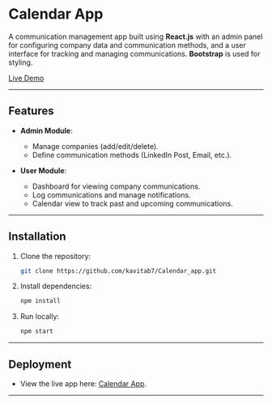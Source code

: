 # Calendar App

A communication management app built using **React.js** with an admin panel for configuring company data and communication methods, and a user interface for tracking and managing communications. **Bootstrap** is used for styling.

[Live Demo](https://calender-app-entnt.netlify.app/)

---

## **Features**

- **Admin Module**:
  - Manage companies (add/edit/delete).
  - Define communication methods (LinkedIn Post, Email, etc.).
  
- **User Module**:
  - Dashboard for viewing company communications.
  - Log communications and manage notifications.
  - Calendar view to track past and upcoming communications.

---

## **Installation**

1. Clone the repository:
    ```bash
    git clone https://github.com/kavitab7/Calendar_app.git
    ```

2. Install dependencies:
    ```bash
    npm install
    ```

3. Run locally:
    ```bash
    npm start
    ```

---

## **Deployment**

- View the live app here: [Calendar App](https://calender-app-entnt.netlify.app/).

---
